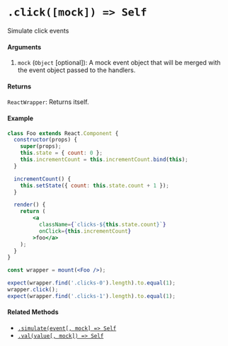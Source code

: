 # `.click([mock]) => Self`

Simulate click events


#### Arguments

1. `mock` (`Object` [optional]): A mock event object that will be merged with the event object passed to the handlers.



#### Returns

`ReactWrapper`: Returns itself.



#### Example

```jsx
class Foo extends React.Component {
  constructor(props) {
    super(props);
    this.state = { count: 0 };
    this.incrementCount = this.incrementCount.bind(this);
  }

  incrementCount() {
    this.setState({ count: this.state.count + 1 });
  }

  render() {
    return (
        <a
          className={`clicks-${this.state.count}`}
          onClick={this.incrementCount}
        >foo</a>
    );
  }
}

const wrapper = mount(<Foo />);

expect(wrapper.find('.clicks-0').length).to.equal(1);
wrapper.click();
expect(wrapper.find('.clicks-1').length).to.equal(1);
```



#### Related Methods

- [`.simulate(event[, mock] => Self`](simulate.md)
- [`.val(value[, mock]) => Self`](val.md)